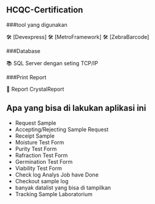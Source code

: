 ## HCQC-Certification

###tool yang digunakan

🛠 [Devexpress]
🛠 [MetroFramework]
🛠 [ZebraBarcode]

###Database

📚 SQL Server dengan seting TCP/IP

###Print Report

📄 Report CrystalReport


## Apa yang bisa di lakukan aplikasi ini

* Request Sample
* Accepting/Rejecting Sample Request
* Receipt Sample
* Moisture Test Form 
* Purity Test Form 
* Rafraction Test Form 
* Germination Test Form
* Viability Test Form
* Check log Analys Job have Done
* Checkout sample log
* banyak datalist yang bisa di tampilkan
* Tracking Sample Laboratorium
